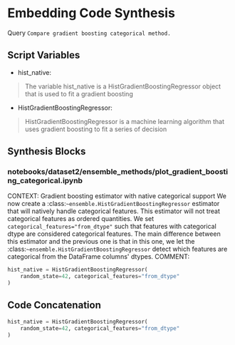 # Embedding Code Synthesis
Query `Compare gradient boosting categorical method.`
## Script Variables
- hist_native:<br>
>The variable hist_native is a HistGradientBoostingRegressor object that is used to fit a gradient boosting
- HistGradientBoostingRegressor:<br>
>HistGradientBoostingRegressor is a machine learning algorithm that uses gradient boosting to fit a series of decision
## Synthesis Blocks
### notebooks/dataset2/ensemble_methods/plot_gradient_boosting_categorical.ipynb
CONTEXT:  Gradient boosting estimator with native categorical support We now create a :class:`~ensemble.HistGradientBoostingRegressor` estimator that
will natively handle categorical features. This estimator will not treat categorical features as ordered quantities. We set
`categorical_features="from_dtype"` such that features with categorical dtype are considered categorical features.  The main difference between this
estimator and the previous one is that in this one, we let the :class:`~ensemble.HistGradientBoostingRegressor` detect which features are categorical
from the DataFrame columns' dtypes.   COMMENT:
```python
hist_native = HistGradientBoostingRegressor(
    random_state=42, categorical_features="from_dtype"
)
```

## Code Concatenation
```python
hist_native = HistGradientBoostingRegressor(
    random_state=42, categorical_features="from_dtype"
)
```

